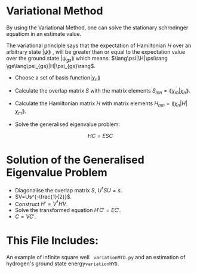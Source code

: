 # Variational Method 

By using the Variational Method,  one can solve the stationary schrodinger equatiom in an estimate value.

The variational principle says that the expectation of Hamiltonian $H$ over an arbitrary state $|\psi\rang$ ,  will be greater than or equal to the expectation value over the ground state $|\psi_{gs}\rang$ which means: $\lang\psi|\H|\psi\rang \ge\lang\psi_{gs}|H|\psi_{gs}\rang$. 

*  Choose a set of basis function$|\chi_{n}\rang$

* Calculate the overlap matrix $S$ with the matrix elements $S_{mn}=\lang\chi_{m}|\chi_{n}\rang$.

* Calculate the Hamiltonian matrix $H$ with matrix elements $H_{mn}=\lang\chi_{n}|H|\chi_{m}\rang$.

*  Solve the generalised eigenvalue problem:

  $$HC=ESC$$



# Solution of the Generalised Eigenvalue Problem

* Diagonalise the overlap matrix $S$, $U^{\dagger}SU=s$.
* $V=Us^{-\frac{1}{2}}$.
* Construct $H'=V^{\dagger}HV$.
* Solve the transformed equation $H'C'=EC'$.
* $C=VC'$.

# This File Includes:

An example of infinite square well ``` variationMTD.py``` and an estimation of hydrogen's ground state energy```variationHYD```.
